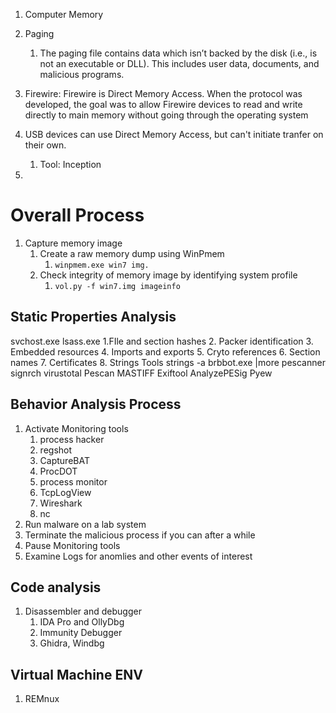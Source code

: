 1. Computer Memory
2. Paging
	1. The paging file contains data which isn’t backed by the disk (i.e., is not an executable or DLL). This includes user data, documents, and malicious programs.

3. Firewire: Firewire is Direct Memory Access. When the protocol was developed, the goal was to allow Firewire devices to read and write directly to main memory without going through the operating system
4. USB devices can use Direct Memory Access, but can't initiate tranfer on their own. 
	1. Tool: Inception
5.

# Overall Process
1. Capture memory image
	1. Create a raw memory dump using WinPmem
		1. `winpmem.exe win7 img.`
	2. Check integrity of memory image by identifying system profile
		1. `vol.py -f win7.img imageinfo`

## Static Properties Analysis
svchost.exe
lsass.exe
	1.FIle and section hashes
	2. Packer identification
	3. Embedded resources
	4. Imports and exports 
	5. Cryto references
	6. Section names
	7. Certificates
	8. Strings
	Tools
		strings -a brbbot.exe |more
		pescanner
		signrch
		virustotal
		Pescan
		MASTIFF
		Exiftool
		AnalyzePESig
		Pyew
		

## Behavior Analysis Process
1. Activate Monitoring tools
	1. process hacker
	2. regshot
	3. CaptureBAT
	4. ProcDOT
	5. process monitor
	6. TcpLogView
	7. Wireshark
	8. nc
2. Run malware on a lab system
3. Terminate the malicious process if you can after a while
4. Pause Monitoring tools
5. Examine Logs for anomlies and other events of interest 

## Code analysis
1. Disassembler and debugger
	1. IDA Pro and OllyDbg
	2. Immunity Debugger
	3. Ghidra, Windbg

## Virtual Machine ENV
1. REMnux
	
